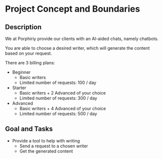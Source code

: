 # Project Concept and Boundaries

## Description

We at Porphiriy provide our clients with an AI-aided chats, namely chatbots.

You are able to choose a desired writer, which will generate the content based on your request.

There are 3 billing plans:
* Beginner
  * Basic writers
  * Limited number of requests: 100 / day
* Starter
  * Basic writers + 2 Advanced of your choice
  * Limited number of requests: 300 / day
* Advanced
  * Basic writers + 4 Advanced of your choice
  * Limited number of requests: 500 / day

## Goal and Tasks

* Provide a tool to help with writing
  * Send a request to a chosen writer
  * Get the generated content